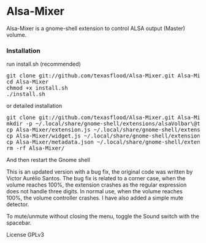 Alsa-Mixer
==========
Alsa-Mixer is a gnome-shell extension to control ALSA output (Master) volume.

<h3> Installation </h3>
run install.sh (recommended)
<pre>
git clone git://github.com/texasflood/Alsa-Mixer.git Alsa-Mixer
cd Alsa-Mixer
chmod +x install.sh
./install.sh
</pre>
or detailed installation
<pre>
git clone git://github.com/texasflood/Alsa-Mixer.git Alsa-Mixer
mkdir -p ~/.local/share/gnome-shell/extensions/alsaVolbar\@texasflood.github.com
cp Alsa-Mixer/extension.js ~/.local/share/gnome-shell/extensions/alsaVolbar\@texasflood.github.com
cp Alsa-Mixer/widget.js ~/.local/share/gnome-shell/extensions/alsaVolbar\@texasflood.github.com
cp Alsa-Mixer/metadata.json ~/.local/share/gnome-shell/extensions/alsaVolbar\@texasflood.github.com
rm -rf Alsa-Mixer/
</pre>

And then restart the Gnome shell

This is an updated version with a bug fix, the original code was written by Victor Aurélio Santos.
The bug fix is related to a corner case, when the volume reaches 100%, the extension crashes as the regular expression does not handle three digits. In normal use, when the volume reaches 100%, the volume controller crashes. I have also added a simple mute detector.

To mute/unmute without closing the menu, toggle the Sound switch with the spacebar.

License GPLv3
